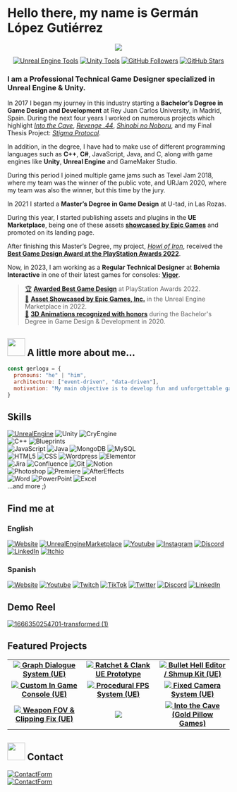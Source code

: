 # Hello there, my name is Germán López Gutiérrez
<div align="center">
  <a href="https://gerlogu.com/">
    <img src="https://github.com/gerlogu/gerlogu/assets/55363746/4043eb62-8c42-463e-aa9c-2d28fb543127">
  </a>
  <p align="center">
<a href="https://gerlogu.com/unreal-engine-assets/">
	<img alt="Unreal Engine Tools" src="https://img.shields.io/badge/UE_Assets_&_Tools-+5-0066A1?style=flate&labelColor=1f1f1f&color=9c8033&logo=UnrealEngine"></a>
	  <a href="https://gerlogu.com/unity-assets">
	<img alt="Unity Tools" src="https://img.shields.io/badge/Unity_Tools-1-0066A1?style=flate&labelColor=1f1f1f&color=1067c9&logo=Unity"></a>
<a href="https://github.com/gerlogu">
	<img alt="GitHub Followers" src="https://img.shields.io/github/followers/gerlogu?style=flat&labelColor=1f1f1f&color=2EA967&logo=github"></a>
<a href="https://github.com/gerlogu">
	<img alt="GitHub Stars" src="https://img.shields.io/github/stars/gerlogu?style=flat&labelColor=1f1f1f&color=2EA967&logo=github"></a>
  </p>
</div>

### I am a Professional Technical Game Designer specialized in Unreal Engine & Unity.

In 2017 I began my journey in this industry starting a **Bachelor’s Degree in Game Design and Development** at Rey Juan Carlos University, in Madrid, Spain. During the next four years I worked on numerous projects which highlight _[Into the Cave](https://gerlogu.com/portfolio/into-the-cave/)_, _[Revenge .44](https://gerlogu.com/portfolio/revenge-44/)_, _[Shinobi no Noboru](https://gerlogu.com/portfolio/shinobi-no-noboru/)_, and my Final Thesis Project: _[Stigma Protocol](https://gerlogu.com/portfolio/stigma-protocol/)_.

In addition, in the degree, I have had to make use of different programming languages such as **C++**, **C#**, JavaScript, Java, and C, along with game engines like **Unity**, **Unreal Engine** and GameMaker Studio.

During this period I joined multiple game jams such as Texel Jam 2018, where my team was the winner of the public vote, and URJam 2020, where my team was also the winner, but this time by the jury.

In 2021 I started a **Master’s Degree in Game Design** at U-tad, in Las Rozas. 

During this year, I started publishing assets and plugins in the **UE Marketplace**, being one of these assets **[showcased by Epic Games](https://gerlogu.com/achievements/asset-showcased-in-the-ue-marketplace/)** and promoted on its landing page.

After finishing this Master’s Degree, my project, _[Howl of Iron](https://gerlogu.com/portfolio/howl-of-iron/)_, received the **[Best Game Design Award at the PlayStation Awards 2022](https://gerlogu.com/achievements/awarded-for-best-game-design-at-ps-awards/)**.

Now, in 2023, I am working as a **Regular Technical Designer** at **Bohemia Interactive** in one of their latest games for consoles: [**Vigor**](https://gerlogu.com/portfolio/).
	
> [🏆](https://gerlogu.com/achievements/awarded-for-best-game-design-at-ps-awards/) [**Awarded Best Game Design**](https://gerlogu.com/achievements/awarded-for-best-game-design-at-ps-awards/) at PlayStation Awards 2022.<br>
> [🏅](https://gerlogu.com/achievements/asset-showcased-in-the-ue-marketplace/) [ **Asset Showcased by Epic Games, Inc.**](https://gerlogu.com/achievements/asset-showcased-in-the-ue-marketplace/) in the Unreal Engine Marketplace in 2022.<br>
> [🤺](https://gerlogu.com/portfolio/cathartic-future/) [ **3D Animations recognized with honors**](https://gerlogu.com/portfolio/cathartic-future/) during the Bachelor's Degree in Game Design & Development in 2020.

## <img src="https://media.giphy.com/media/4oIphVfzbpifdWjdd7/giphy.gif" width="40"> A little more about me...
```javascript
const gerlogu = {
  pronouns: "he" | "him",
  architecture: ["event-driven", "data-driven"],
  motivation: "My main objective is to develop fun and unforgettable games where gameplay is the main attraction"
}
```


## Skills
[![UnrealEngine](https://img.shields.io/badge/Unreal_Engine-d1cd6a?style=for-the-badge&logo=unrealengine&logoColor=white&labelColor=101010)](https://gerlogu.com/ue-content/)
![Unity](https://img.shields.io/badge/Unity-0066A1?style=for-the-badge&logo=unity&logoColor=white&labelColor=101010)
![CryEngine](https://img.shields.io/badge/CryEngine-0242bd?style=for-the-badge&logo=cryengine&logoColor=white&labelColor=101010)</br>
![C++](https://img.shields.io/badge/C++-004482?style=for-the-badge&logo=cplusplus&logoColor=white&labelColor=101010)
![Blueprints](https://img.shields.io/badge/Blueprints_Visual_Scripting-d1cd6a?style=for-the-badge&logo=unrealengine&logoColor=white&labelColor=101010)</br>
![JavaScript](https://img.shields.io/badge/JavaScript-F7DF1E?style=for-the-badge&logo=javascript&logoColor=white&labelColor=101010)
![Java](https://img.shields.io/badge/Java-007396?style=for-the-badge&logo=java&logoColor=white&labelColor=101010)
![MongoDB](https://img.shields.io/badge/MongoDB-339933?style=for-the-badge&logo=mongodb&logoColor=white&labelColor=101010)
![MySQL](https://img.shields.io/badge/MySQL-0066A1?style=for-the-badge&logo=mysql&logoColor=white&labelColor=101010)</br>
![HTML5](https://img.shields.io/badge/html5-f16529?style=for-the-badge&logo=html5&logoColor=white&labelColor=101010)
![CSS](https://img.shields.io/badge/CSS-0065f4?style=for-the-badge&logo=CSS3&logoColor=white&labelColor=101010)
![Wordpress](https://img.shields.io/badge/Wordpress-21759b?style=for-the-badge&logo=Wordpress&logoColor=white&labelColor=101010)
![Elementor](https://img.shields.io/badge/Elementor-92003b?style=for-the-badge&logo=Elementor&logoColor=white&labelColor=101010)</br>
![Jira](https://img.shields.io/badge/Jira-0071ed?style=for-the-badge&logo=jira&logoColor=white&labelColor=101010)
![Confluence](https://img.shields.io/badge/Confluence-0f67f9?style=for-the-badge&logo=confluence&logoColor=white&labelColor=101010)
![Git](https://img.shields.io/badge/Source_Control-f05033?style=for-the-badge&logo=git&logoColor=white&labelColor=101010)
![Notion](https://img.shields.io/badge/Notion-8c8c8c?style=for-the-badge&logo=notion&logoColor=white&labelColor=101010)</br>
![Photoshop](https://img.shields.io/badge/Adobe_Photoshop-001e36?style=for-the-badge&logo=adobephotoshop&logoColor=white&labelColor=101010)
![Premiere](https://img.shields.io/badge/Adobe_Premiere_Pro-00005b?style=for-the-badge&logo=adobepremierepro&logoColor=white&labelColor=101010)
![AfterEffects](https://img.shields.io/badge/Adobe_After_Effects-00005b?style=for-the-badge&logo=adobeaftereffects&logoColor=white&labelColor=101010)
<br>
![Word](https://img.shields.io/badge/Microsoft_Word-122f83?style=for-the-badge&logo=microsoftword&logoColor=white&labelColor=101010)
![PowerPoint](https://img.shields.io/badge/Microsoft_PowerPoint-c94023?style=for-the-badge&logo=microsoftpowerpoint&logoColor=white&labelColor=101010)
![Excel](https://img.shields.io/badge/Microsoft_Excel-339933?style=for-the-badge&logo=microsoftexcel&logoColor=white&labelColor=101010)
<br>
...and more ;)
## Find me at
### English
[![Website](https://img.shields.io/badge/My_Website-gerlogu.com-0066A1?style=for-the-badge&logo=wordpress&logoColor=white&labelColor=101010)](https://gerlogu.com/)
[![UnrealEngineMarketplace](https://img.shields.io/badge/UE_Marketplace-Gerlogu-FFDD00?style=for-the-badge&logo=unrealengine&logoColor=white&labelColor=101010)](https://www.unrealengine.com/marketplace/en-US/profile/Gerlogu?count=20&sortBy=effectiveDate&sortDir=DESC&start=0)
[![Youtube](https://img.shields.io/badge/YouTube-Germán_López_•_Portfolio-cf2000?style=for-the-badge&logo=youtube&logoColor=white&labelColor=101010)](https://www.youtube.com/channel/UCUQkvmq6x0K-aLXb2B7yg9A)
[![Instagram](https://img.shields.io/badge/Instagram-@gerlogu-ed3e90?style=for-the-badge&logo=instagram&logoColor=white&labelColor=101010)](https://www.instagram.com/gerlogu/)
[![Discord](https://img.shields.io/badge/Discord-gerlogu-5865F2?style=for-the-badge&logo=discord&logoColor=white&labelColor=101010)](https://discordapp.com/users/235829496278679553)
[![LinkedIn](https://img.shields.io/badge/LinkedIn-Germán_López_Gutiérrez-0077B5?style=for-the-badge&logo=linkedin&logoColor=white&labelColor=101010)](https://www.linkedin.com/in/german-lopez-gutierrez)
[![Itchio](https://img.shields.io/badge/itch.io-Gerlogu-ff2449?style=for-the-badge&logo=itch.io&logoColor=white&labelColor=101010)](https://gerlogu.itch.io/)</br>

### Spanish
[![Website](https://img.shields.io/badge/Mi_Página_Web-gerlogu.com-0066A1?style=for-the-badge&logo=wordpress&logoColor=white&labelColor=101010)](https://gerlogu.com)
[![Youtube](https://img.shields.io/badge/YouTube-Gerlogu-cf2000?style=for-the-badge&logo=youtube&logoColor=white&labelColor=101010)](https://www.youtube.com/gerlogu)
[![Twitch](https://img.shields.io/badge/Twitch-Gerlogu-9146FF?style=for-the-badge&logo=twitch&logoColor=white&labelColor=101010)](https://twitch.tv/gerlogu)
[![TikTok](https://img.shields.io/badge/TikTok-@gerlogu29-ed3e90?style=for-the-badge&logo=tiktok&logoColor=white&labelColor=101010)](https://www.tiktok.com/@gerlogu29)
[![Twitter](https://img.shields.io/badge/Twitter-@GermanLopez_ES-1DA1F2?style=for-the-badge&logo=twitter&logoColor=white&labelColor=101010)](https://twitter.com/GermanLopez_ES)
[![Discord](https://img.shields.io/badge/Discord-gerlogu-5865F2?style=for-the-badge&logo=discord&logoColor=white&labelColor=101010)](https://discord.gg/NzvWTdTF4a)
[![LinkedIn](https://img.shields.io/badge/LinkedIn-Germán_López_Gutiérrez-0077B5?style=for-the-badge&logo=linkedin&logoColor=white&labelColor=101010)](https://www.linkedin.com/in/german-lopez-gutierrez/?locale=es_ES)</br>

## Demo Reel
[![1666350254701-transformed (1)](https://user-images.githubusercontent.com/55363746/222960947-eb7bbc9d-232b-4303-b34d-44ba88d871aa.png)](https://gerlogu.com/demo-reel)



## Featured Projects

<table style="width:100%">
  <tr>
<td align="center">
	<a href="https://github.com/gerlogu/GraphDialogueSystem">
  		<img src="https://user-images.githubusercontent.com/55363746/223489794-a2f99e67-29c9-4f5c-8b62-e00f5055a01b.png">
	</a>
	<strong><a href="https://github.com/gerlogu/GraphDialogueSystem">Graph Dialogue System (UE)</a></strong>
</td>
    <td align="center">
	<a href="https://github.com/gerlogu/RatchetAndClank-UE-Prototype">
  		<img src="https://user-images.githubusercontent.com/55363746/223489599-047945e0-b5e7-443e-95bb-d0d9021328e2.png">
	</a>
	<strong><a href="https://github.com/gerlogu/RatchetAndClank-UE-Prototype">Ratchet & Clank UE Prototype</a></strong>
	</td>
    <td align="center">
	<a href="https://github.com/gerlogu/BulletHellEditor">
  		<img src="https://user-images.githubusercontent.com/55363746/223489828-e8789592-62dd-43c4-a348-bb00aef1c5f5.png">
	</a>
	<strong><a href="https://github.com/gerlogu/BulletHellEditor">Bullet Hell Editor / Shmup Kit (UE)</a></strong>
	</td>
  </tr>
  <tr>
    <td align="center">
	<a href="https://github.com/gerlogu/CustomInGameConsole">
  		<img src="https://user-images.githubusercontent.com/55363746/223489190-0af2c3d6-2769-4710-bb91-eca54b2885d9.png">
	</a>
	<strong><a href="https://github.com/gerlogu/CustomInGameConsole">Custom In Game Console (UE)</a></strong>
	</td>
    <td align="center">
	<a href="https://github.com/gerlogu/ProceduralFPSAnimationsPlugin">
  		<img src="https://user-images.githubusercontent.com/55363746/223490355-a1eea54c-7265-4c9f-8572-3d6af840950f.png">
	</a>
	<strong><a href="https://github.com/gerlogu/ProceduralFPSAnimationsPlugin">Procedural FPS System (UE)</a></strong>
	</td>
    <td align="center">
	<a href="https://github.com/gerlogu/FixedCameraSystem">
  		<img src="https://user-images.githubusercontent.com/55363746/223489927-fac0dd56-dd56-47f4-bc55-fed7dfbc52c7.png">
	</a>
	<strong><a href="https://github.com/gerlogu/FixedCameraSystem">Fixed Camera System (UE)</a></strong>
	</td>
  </tr>
<tr>	
	</td>
	  <td align="center">
	<a href="https://github.com/gerlogu/WeaponFOVAndClippingFix">
  		<img src="https://user-images.githubusercontent.com/55363746/223490189-333d2a6e-4230-4a72-8c08-73dc04178c94.png">
	</a>
	<strong><a href="https://github.com/gerlogu/WeaponFOVAndClippingFix">Weapon FOV & Clipping Fix (UE)</a></strong>
	</td>
	<td align="center">
		<div align="center"><img src="https://github-readme-stats.vercel.app/api?username=gerlogu&show_icons=true&count_private=true&hide_border=true&theme=transparent&hide=prs,issues,contribs&disable_animations=false" 			align="center" /></div> 
	</td>
	<td align="center">
	<a href="https://github.com/GoldPillowGames/IntoTheCave">
  		<img src="https://user-images.githubusercontent.com/55363746/223490065-1950b464-47e3-4235-af0c-87933b32d0cc.png">
	</a>
	<strong><a href="https://github.com/GoldPillowGames/IntoTheCave">Into the Cave (Gold Pillow Games)</a></strong>
	</td>
	</tr>
</table>

## <img src="https://media.giphy.com/media/ZqaZekJ3mPMmeMew4A/giphy.gif" width="40"> Contact
[![ContactForm](https://img.shields.io/badge/Contact_Form-Write_me_here!-339933?style=for-the-badge&logo=gmail&logoColor=white&labelColor=101010)](https://www.gerlogu.com/bio/#contact)</br>
[![ContactForm](https://img.shields.io/badge/EMAIL-contact@gerlogu.com-0066A1?style=for-the-badge&logo=gmail&logoColor=white&labelColor=101010)](mailto:contact@gerlogu.com)</br>

<!--
**gerlogu/gerlogu** is a ✨ _special_ ✨ repository because its `README.md` (this file) appears on your GitHub profile.

Here are some ideas to get you started:

- 🔭 I’m currently working on ...
- 🌱 I’m currently learning ...
- 👯 I’m looking to collaborate on ...
- 🤔 I’m looking for help with ...
- 💬 Ask me about ...
- 📫 How to reach me: ...
- 😄 Pronouns: ...
- ⚡ Fun fact: ...
-->
